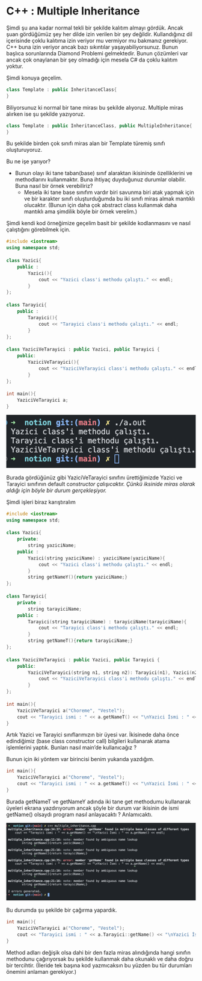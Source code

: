 # C++ : Multiple Inheritance

Şimdi şu ana kadar normal tekli bir şekilde kalıtım almayı gördük. Ancak şuan gördüğümüz şey her dilde izin verilen bir şey değildir. Kullandığınız dil içerisinde çoklu kalıtıma izin veriyor mu vermiyor mu bakmanız gerekiyor. C++ buna izin veriyor ancak bazı sıkıntılar yaşayabiliyorsunuz. Bunun başlıca sorunlarında Diamond Problemi gelmektedir. Bunun çözümleri var ancak çok onaylanan bir şey olmadığı için mesela C# da çoklu kalıtım yoktur. 

Şimdi konuya geçelim.

```cpp
class Template : public InheritanceClass{
}
```

Biliyorsunuz ki normal bir tane mirası bu şekilde alıyoruz.  Multiple miras alırken ise şu şekilde yazıyoruz.

```cpp
class Template : public InheritanceClass, public MultipleInheritance{
}
```

Bu şekilde birden çok sınıfı miras alan bir Template türemiş sınıfı oluşturuyoruz. 

Bu ne işe yarıyor?

- Bunun olayı iki tane taban(base) sınıf alaraktan ikisininde özelliklerini ve methodlarını kullanmaktır. Buna ihtiyaç duyduğunuz durumlar olabilir. Buna nasıl bir örnek verebiliriz?
    - Mesela iki tane base sınıfım vardır biri savunma biri atak yapmak için ve bir karakter sınıfı oluşturduğumda bu iki sınıfı miras almak mantıklı olucaktır. (Bunun için daha çok abstract class kullanmak daha mantıklı ama şimdilik böyle bir örnek verelim.)

Şimdi kendi kod örneğimize geçelim basit bir şekilde kodlanmasını ve nasıl çalıştığını görebilmek için.

```cpp
#include <iostream>
using namespace std;

class Yazici{
    public :
        Yazici(){
            cout << "Yazici class'i methodu çalıştı." << endl;
        }
};

class Tarayici{
    public :
        Tarayici(){
            cout << "Tarayici class'i methodu çalıştı." << endl;
        }
};

class YaziciVeTarayici : public Yazici, public Tarayici {
    public:
        YaziciVeTarayici(){
            cout << "YaziciVeTarayici class'i methodu çalıştı." << endl;
        }
};

int main(){
    YaziciVeTarayici a;
}
```

![./pngs/multi_inh_exec.png](./pngs/multi_inh_exec.png)

Burada gördüğünüz gibi YaziciVeTarayici sınıfını ürettiğimizde Yazici ve Tarayici sınıfının default c*onstructor çalışıcaktır. Çünkü iksinide miras olarak aldığı için böyle bir durum gerçekleşiyor.*

Şimdi işleri biraz karıştıralım

```cpp
#include <iostream>
using namespace std;

class Yazici{
    private:
        string yaziciName;
    public :
        Yazici(string yaziciName) : yaziciName(yaziciName){
            cout << "Yazici class'i methodu çalıştı." << endl;
        }
        string getNameY(){return yaziciName;}
};

class Tarayici{
    private :
        string tarayiciName;
    public :
        Tarayici(string tarayiciName) : tarayiciName(tarayiciName){
            cout << "Tarayici class'i methodu çalıştı." << endl;
        }
        string getNameT(){return tarayiciName;}
};

class YaziciVeTarayici : public Yazici, public Tarayici {
    public:
        YaziciVeTarayici(string n1, string n2): Tarayici(n1), Yazici(n2){
            cout << "YaziciVeTarayici class'i methodu çalıştı." << endl;
        }
};

int main(){
    YaziciVeTarayici a("Choreme", "Vestel");
    cout << "Tarayici ismi : " << a.getNameT() << "\nYazici İsmi : " << a.getNameY() << endl;
}
```

Artık Yazici ve Tarayici sınıflarımızın bir üyesi var. İkisinede daha önce edindiğimiz (base class constructor call) bilgileri kullanarak atama işlemlerini yaptık. Bunları nasıl main’de kullanıcağız ?

Bunun için iki yöntem var birincisi benim yukarıda yazdığım.

```cpp
int main(){
    YaziciVeTarayici a("Choreme", "Vestel");
    cout << "Tarayici ismi : " << a.getNameT() << "\nYazici İsmi : " << a.getNameY() << endl;
}
```

Burada getNameT ve getNameY adında iki tane get methodumu kullanarak üyeleri ekrana yazdırıyorum ancak şöyle bir durum var ikisinin de ismi getName() olsaydı program nasıl anlayacaktı ? Anlamıcaktı.

![./pngs/multi_inh_error_.png](./pngs/multi_inh_error.png)

Bu durumda şu şekilde bir çağırma yapardık. 

```cpp
int main(){
    YaziciVeTarayici a("Choreme", "Vestel");
    cout << "Tarayici ismi : " << a.Tarayici::getName() << "\nYazici İsmi : " << a.Yazici::getName() << endl;
}
```

Method adları değişik olsa dahi bir den fazla miras alındığında hangi sınıfın methodunu çağırıyorsak bu şekilde kullanmak daha okunaklı ve daha doğru bir tercihtir. (İleride tek başına kod yazmıcaksın bu yüzden bu tür durumları önemini anlaman gerekiyor.)